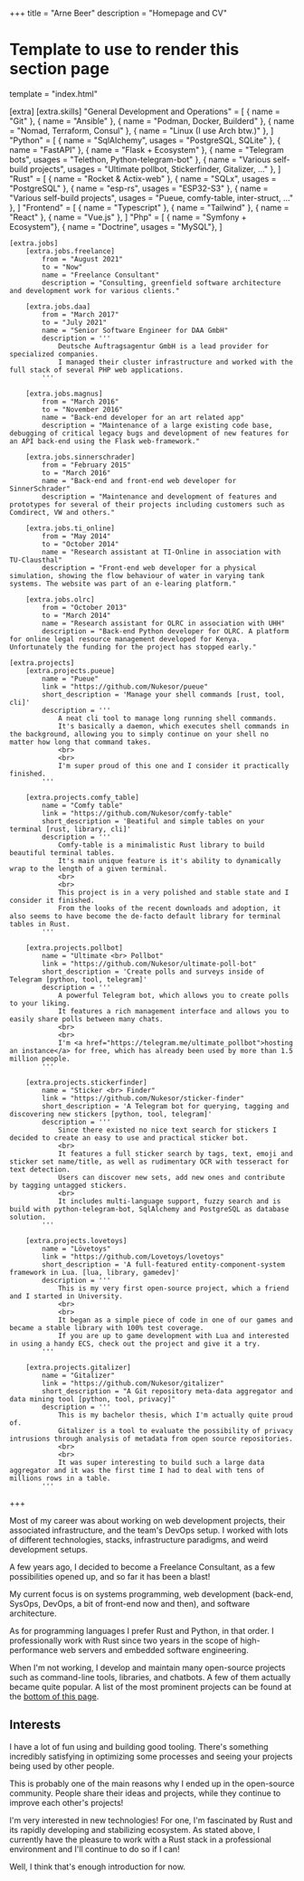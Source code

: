 +++
title = "Arne Beer"
description = "Homepage and CV"

# Template to use to render this section page
template = "index.html"

[extra]
    [extra.skills]
        "General Development and Operations" = [
            { name = "Git" },
            { name = "Ansible" },
            { name = "Podman, Docker, Builderd" },
            { name = "Nomad, Terraform, Consul" },
            { name = "Linux (I use Arch btw.)" },
        ]
        "Python" = [
            { name = "SqlAlchemy", usages = "PostgreSQL, SQLite" },
            { name = "FastAPI" },
            { name = "Flask + Ecosystem" },
            { name = "Telegram bots", usages = "Telethon, Python-telegram-bot" },
            { name = "Various self-build projects", usages = "Ultimate pollbot, Stickerfinder, Gitalizer, ..." },
        ]
        "Rust" = [
            { name = "Rocket & Actix-web" },
            { name = "SQLx", usages = "PostgreSQL" },
            { name = "esp-rs", usages = "ESP32-S3" },
            { name = "Various self-build projects", usages = "Pueue, comfy-table, inter-struct, ..." },
        ]
        "Frontend" = [
            { name = "Typescript" },
            { name = "Tailwind" },
            { name = "React" },
            { name = "Vue.js" },
        ]
        "Php" = [
            { name = "Symfony + Ecosystem"},
            { name = "Doctrine", usages = "MySQL"},
        ]

    [extra.jobs]
        [extra.jobs.freelance]
            from = "August 2021"
            to = "Now"
            name = "Freelance Consultant"
            description = "Consulting, greenfield software architecture and development work for various clients."

        [extra.jobs.daa]
            from = "March 2017"
            to = "July 2021"
            name = "Senior Software Engineer for DAA GmbH"
            description = '''
                Deutsche Auftragsagentur GmbH is a lead provider for specialized companies.
                I managed their cluster infrastructure and worked with the full stack of several PHP web applications.
            '''

        [extra.jobs.magnus]
            from = "March 2016"
            to = "November 2016"
            name = "Back-end developer for an art related app"
            description = "Maintenance of a large existing code base, debugging of critical legacy bugs and development of new features for an API back-end using the Flask web-framework."

        [extra.jobs.sinnerschrader]
            from = "February 2015"
            to = "March 2016"
            name = "Back-end and front-end web developer for SinnerSchrader"
            description = "Maintenance and development of features and prototypes for several of their projects including customers such as Comdirect, VW and others."

        [extra.jobs.ti_online]
            from = "May 2014"
            to = "October 2014"
            name = "Research assistant at TI-Online in association with TU-Clausthal"
            description = "Front-end web developer for a physical simulation, showing the flow behaviour of water in varying tank systems. The website was part of an e-learing platform."

        [extra.jobs.olrc]
            from = "October 2013"
            to = "March 2014"
            name = "Research assistant for OLRC in association with UHH"
            description = "Back-end Python developer for OLRC. A platform for online legal resource management developed for Kenya. Unfortunately the funding for the project has stopped early."

    [extra.projects]
        [extra.projects.pueue]
            name = "Pueue"
            link = "https://github.com/Nukesor/pueue"
            short_description = 'Manage your shell commands [rust, tool, cli]'
            description = '''
                A neat cli tool to manage long running shell commands.
                It's basically a daemon, which executes shell commands in the background, allowing you to simply continue on your shell no matter how long that command takes.
                <br>
                <br>
                I'm super proud of this one and I consider it practically finished.
            '''

        [extra.projects.comfy_table]
            name = "Comfy table"
            link = "https://github.com/Nukesor/comfy-table"
            short_description = 'Beatiful and simple tables on your terminal [rust, library, cli]'
            description = '''
                Comfy-table is a minimalistic Rust library to build beautiful terminal tables.
                It's main unique feature is it's ability to dynamically wrap to the length of a given terminal.
                <br>
                <br>
                This project is in a very polished and stable state and I consider it finished.
                From the looks of the recent downloads and adoption, it also seems to have become the de-facto default library for terminal tables in Rust.
            '''

        [extra.projects.pollbot]
            name = "Ultimate <br> Pollbot"
            link = "https://github.com/Nukesor/ultimate-poll-bot"
            short_description = 'Create polls and surveys inside of Telegram [python, tool, telegram]'
            description = '''
                A powerful Telegram bot, which allows you to create polls to your liking.
                It features a rich management interface and allows you to easily share polls between many chats.
                <br>
                <br>
                I'm <a href="https://telegram.me/ultimate_pollbot">hosting an instance</a> for free, which has already been used by more than 1.5 million people.
            '''

        [extra.projects.stickerfinder]
            name = "Sticker <br> Finder"
            link = "https://github.com/Nukesor/sticker-finder"
            short_description = 'A Telegram bot for querying, tagging and discovering new stickers [python, tool, telegram]'
            description = '''
                Since there existed no nice text search for stickers I decided to create an easy to use and practical sticker bot.
                <br>
                It features a full sticker search by tags, text, emoji and sticker set name/title, as well as rudimentary OCR with tesseract for text detection.
                Users can discover new sets, add new ones and contribute by tagging untagged stickers.
                <br>
                It includes multi-language support, fuzzy search and is build with python-telegram-bot, SqlAlchemy and PostgreSQL as database solution.
            '''

        [extra.projects.lovetoys]
            name = "Lövetoys"
            link = "https://github.com/Lovetoys/lovetoys"
            short_description = 'A full-featured entity-component-system framework in Lua. [lua, library, gamedev]'
            description = '''
                This is my very first open-source project, which a friend and I started in University.
                <br>
                <br>
                It began as a simple piece of code in one of our games and became a stable library with 100% test coverage.
                If you are up to game development with Lua and interested in using a handy ECS, check out the project and give it a try.
            '''

        [extra.projects.gitalizer]
            name = "Gitalizer"
            link = "https://github.com/Nukesor/gitalizer"
            short_description = "A Git repository meta-data aggregator and data mining tool [python, tool, privacy]"
            description = '''
                This is my bachelor thesis, which I'm actually quite proud of.
                Gitalizer is a tool to evaluate the possibility of privacy intrusions through analysis of metadata from open source repositories.
                <br>
                <br>
                It was super interesting to build such a large data aggregator and it was the first time I had to deal with tens of millions rows in a table.
            '''
+++

Most of my career was about working on web development projects, their associated infrastructure, and the team's DevOps setup.
I worked with lots of different technologies, stacks, infrastructure paradigms, and weird development setups.

A few years ago, I decided to become a Freelance Consultant, as a few possibilities opened up, and so far it has been a blast!

My current focus is on systems programming, web development (back-end, SysOps, DevOps, a bit of front-end now and then), and software architecture.

As for programming languages I prefer Rust and Python, in that order.
I professionally work with Rust since two years in the scope of high-performance web servers and embedded software engineering.

When I'm not working, I develop and maintain many open-source projects such as command-line tools, libraries, and chatbots.
A few of them actually became quite popular. A list of the most prominent projects can be found at the <a href="#personal-projects">bottom of this page</a>.

<h2>Interests</h2>

I have a lot of fun using and building good tooling.
There's something incredibly satisfying in optimizing some processes and seeing your projects being used by other people.

This is probably one of the main reasons why I ended up in the open-source community.
People share their ideas and projects, while they continue to improve each other's projects!

I'm very interested in new technologies!
For one, I'm fascinated by Rust and its rapidly developing and stabilizing ecosystem.
As stated above, I currently have the pleasure to work with a Rust stack in a professional environment and I'll continue to do so if I can!

Well, I think that's enough introduction for now.
